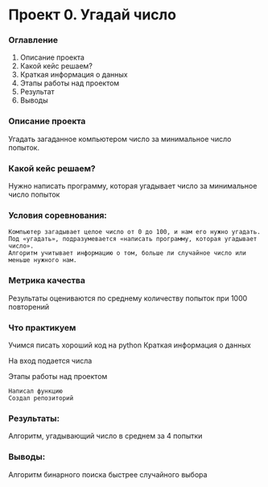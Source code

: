 # Проект 0. Угадай число
### Оглавление

1. Описание проекта
2. Какой кейс решаем?
3. Краткая информация о данных
4. Этапы работы над проектом
5. Результат
6. Выводы

### Описание проекта

Угадать загаданное компьютером число за минимальное число попыток.

### Какой кейс решаем?

Нужно написать программу, которая угадывает число за минимальное число попыток

### Условия соревнования:

    Компьютер загадывает целое число от 0 до 100, и нам его нужно угадать. Под «угадать», подразумевается «написать программу, которая угадывает число».
    Алгоритм учитывает информацию о том, больше ли случайное число или меньше нужного нам.

### Метрика качества
Результаты оцениваются по среднему количеству попыток при 1000 повторений

### Что практикуем
Учимся писать хороший код на python
Краткая информация о данных

На вход подается числа

Этапы работы над проектом

    Написал функцию
    Создал репозиторий

### Результаты:

Алгоритм, угадывающий число в среднем за 4 попытки

### Выводы:

Алгоритм бинарного поиска быстрее случайного выбора